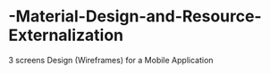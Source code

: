 # -Material-Design-and-Resource-Externalization
3 screens Design  (Wireframes) for a Mobile Application 
